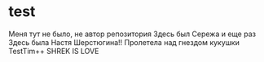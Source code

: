 ﻿# test
Меня тут не было, не автор репoзитория
Здесь был Сережа и еще раз
Здесь была Настя Шерстюгина!!
Пролетела над гнездом кукушки
TestTim++
SHREK IS LOVE

